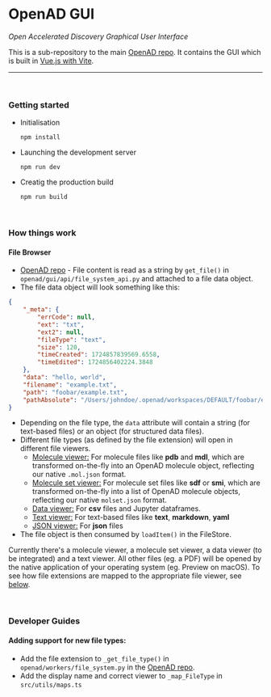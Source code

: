 # OpenAD GUI

_Open Accelerated Discovery Graphical User Interface_

This is a sub-repository to the main [OpenAD repo]. It contains the GUI which is built in [Vue.js with Vite](readme/vue-vite.md).

---

<br>

### Getting started

-   Initialisation

        npm install

-   Launching the development server

        npm run dev

-   Creatig the production build

        npm run build

<br>

### How things work

#### File Browser

-   [OpenAD repo] - File content is read as a string by `get_file()` in `openad/gui/api/file_system_api.py` and attached to a file data object.
-   The file data object will look something like this:

```json
{
	"_meta": {
		"errCode": null,
		"ext": "txt",
		"ext2": null,
		"fileType": "text",
		"size": 120,
		"timeCreated": 1724857839569.6558,
		"timeEdited": 1724856402224.3848
	},
	"data": "hello, world",
	"filename": "example.txt",
	"path": "foobar/example.txt",
	"pathAbsolute": "/Users/johndoe/.openad/workspaces/DEFAULT/foobar/example.txt"
}
```

-   Depending on the file type, the `data` attribute will contain a string (for text-based files) or an object (for structured data files).
-   Different file types (as defined by the file extension) will open in different file viewers.
    -   <ins>Molecule viewer:</ins> For molecule files like **pdb** and **mdl**, which are transformed on-the-fly into an OpenAD molecule object, reflecting our native `.mol.json` format.
    -   <ins>Molecule set viewer:</ins> For molecule set files like **sdf** or **smi**, which are transformed on-the-fly into a list of OpenAD molecule objects, reflecting our native `molset.json` format.
    -   <ins>Data viewer:</ins> For **csv** files and Jupyter dataframes.
    -   <ins>Text viewer:</ins> For text-based files like **text**, **markdown**, **yaml**
    -   <ins>JSON viewer:</ins> For **json** files
-   The file object is then consumed by `loadItem()` in the FileStore.

Currently there's a molecule viewer, a molecule set viewer, a data viewer (to be integrated) and a text viewer. All other files (eg. a PDF) will be opened by the native application of your operating system (eg. Preview on macOS). To see how file extensions are mapped to the appropriate file viewer, see [below](#adding-support-for-new-file-types).

<br>

### Developer Guides

#### Adding support for new file types:

-   Add the file extension to `_get_file_type()` in `openad/workers/file_system.py` in the [OpenAD repo].
-   Add the display name and correct viewer to `_map_FileType` in `src/utils/maps.ts`

[OpenAD repo]: https://github.com/acceleratedscience/open-ad-toolkit
